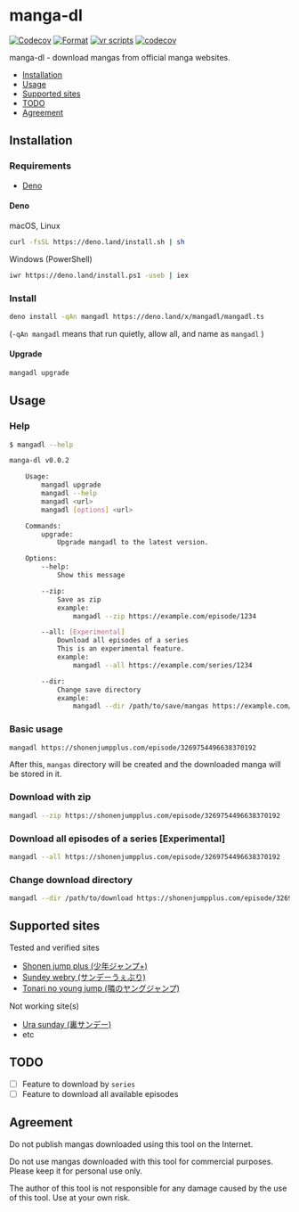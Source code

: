 # manga-dl

[![Codecov](https://github.com/p1atdev/manga-dl/actions/workflows/codecov.yaml/badge.svg)](https://github.com/p1atdev/manga-dl/actions/workflows/codecov.yaml)
[![Format](https://github.com/p1atdev/manga-dl/actions/workflows/format.yaml/badge.svg)](https://github.com/p1atdev/manga-dl/actions/workflows/format.yaml)
[![vr scripts](https://badges.velociraptor.run/flat.svg)](https://velociraptor.run)
[![codecov](https://codecov.io/gh/p1atdev/manga-dl/branch/main/graph/badge.svg?token=CNmbSQHTqS)](https://codecov.io/gh/p1atdev/manga-dl)

manga-dl - download mangas from official manga websites.

- [Installation](#installation)
- [Usage](#usage)
- [Supported sites](#supported-sites)
- [TODO](#todo)
- [Agreement](#agreement)

<h2 id="installation">Installation</h2>

### Requirements

- [Deno](https://deno.land)

#### Deno

macOS, Linux

```bash
curl -fsSL https://deno.land/install.sh | sh
```

Windows (PowerShell)

```bash
iwr https://deno.land/install.ps1 -useb | iex
```

### Install

```bash
deno install -qAn mangadl https://deno.land/x/mangadl/mangadl.ts
```

(`-qAn mangadl` means that run quietly, allow all, and name as `mangadl` )

#### Upgrade

```bash
mangadl upgrade
```

<h2 id="usage">Usage</h2>

### Help

```bash
$ mangadl --help

manga-dl v0.0.2

    Usage:
        mangadl upgrade
        mangadl --help
        mangadl <url>
        mangadl [options] <url> 

    Commands:
        upgrade:
            Upgrade mangadl to the latest version.

    Options:
        --help:
            Show this message

        --zip:
            Save as zip
            example:
                mangadl --zip https://example.com/episode/1234 

        --all: [Experimental]
            Download all episodes of a series
            This is an experimental feature.
            example:
                mangadl --all https://example.com/series/1234 

        --dir:
            Change save directory
            example:
                mangadl --dir /path/to/save/mangas https://example.com/episode/1234
```

### Basic usage

```bash
mangadl https://shonenjumpplus.com/episode/3269754496638370192
```

After this, `mangas` directory will be created and the downloaded manga will be
stored in it.

### Download with zip

```bash
mangadl --zip https://shonenjumpplus.com/episode/3269754496638370192
```

### Download all episodes of a series [Experimental]

```bash
mangadl --all https://shonenjumpplus.com/episode/3269754496638370192
```

### Change download directory

```bash
mangadl --dir /path/to/download https://shonenjumpplus.com/episode/3269754496638370192
```

<h2 id="supported-sites">Supported sites</h2>

Tested and verified sites

- [Shonen jump plus (少年ジャンプ+)](https://shonenjumpplus.com/)
- [Sundey webry (サンデーうぇぶり)](https://www.sunday-webry.com/)
- [Tonari no young jump (隣のヤングジャンプ)](https://tonarinoyj.jp/)

Not working site(s)

- [Ura sunday (裏サンデー)](https://urasunday.com)
- etc

<h2 id="todo">TODO</h2>

- [ ] Feature to download by `series`
- [ ] Feature to download all available episodes

<h2 id="agreement">Agreement</h2>

Do not publish mangas downloaded using this tool on the Internet.

Do not use mangas downloaded with this tool for commercial purposes. Please keep
it for personal use only.

The author of this tool is not responsible for any damage caused by the use of
this tool. Use at your own risk.
